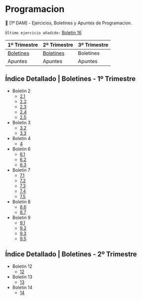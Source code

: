 # Programacion
:speech_balloon: [1º DAM] - Ejercicios, Boletines y Apuntes de Programacion.

`Último ejercicio añadido:` [Boletín 16](https://github.com/DiegoFrancoPortela/Programacion/tree/master/Boletines/2-Trimestre/Boletin16/src)

1º Trimestre | 2º Trimestre | 3º Trimestre
------------ | ------------- | -------------
[Boletines](https://github.com/DiegoFrancoPortela/Programacion/tree/master/Boletines/1-Trimestre) | [Boletines](https://github.com/DiegoFrancoPortela/Programacion/tree/master/Boletines/2-Trimestre) | Boletines
Apuntes | Apuntes | Apuntes

## Índice Detallado | Boletines - 1º Trimestre
* Boletin 2
  * [2.1](https://github.com/DiegoFrancoPortela/Programacion/tree/master/Boletines/1-Trimestre/Boletin%202/boletin2_1/src/com/programacion)
  * [2.2](https://github.com/DiegoFrancoPortela/Programacion/tree/master/Boletines/1-Trimestre/Boletin%202/boletin2_2/src/com/programacion)
  * [2.3](https://github.com/DiegoFrancoPortela/Programacion/tree/master/Boletines/1-Trimestre/Boletin%202/boletin2_3/src/com/programacion)
  * [2.4](https://github.com/DiegoFrancoPortela/Programacion/tree/master/Boletines/1-Trimestre/Boletin%202/boletin2_4/src/com/programacion)
  * [2.5](https://github.com/DiegoFrancoPortela/Programacion/tree/master/Boletines/1-Trimestre/Boletin%202/boletin2_5/src/com/programacion)
* Boletin 3
  * [3.2](https://github.com/DiegoFrancoPortela/Programacion/tree/master/Boletines/1-Trimestre/Boletin%203/boletin3_2/src/com/programacion)
  * [3.3](https://github.com/DiegoFrancoPortela/Programacion/tree/master/Boletines/1-Trimestre/Boletin%203/boletin3_3/src/com/programacion)
* Boletin 4
  * [4](https://github.com/DiegoFrancoPortela/Programacion/tree/master/Boletines/1-Trimestre/Boletin%204/boletin4/src/com/programacion)
* Boletin 6
  * [6.1](https://github.com/DiegoFrancoPortela/Programacion/tree/master/Boletines/1-Trimestre/Boletin%206/boletin6_1/src/com/programacion)
  * [6.2](https://github.com/DiegoFrancoPortela/Programacion/tree/master/Boletines/1-Trimestre/Boletin%206/boletin6_2/src/com/programacion)
  * [6.3](https://github.com/DiegoFrancoPortela/Programacion/tree/master/Boletines/1-Trimestre/Boletin%206/boletin6_3/src/com/programacion)
* Boletin 7
  * [7.1](https://github.com/DiegoFrancoPortela/Programacion/tree/master/Boletines/1-Trimestre/Boletin%207/boletin7_1/src/com/programacion)
  * [7.2](https://github.com/DiegoFrancoPortela/Programacion/tree/master/Boletines/1-Trimestre/Boletin%207/boletin7_2/src/com/programacion)
  * [7.3](https://github.com/DiegoFrancoPortela/Programacion/tree/master/Boletines/1-Trimestre/Boletin%207/boletin7_3/src/com/programacion)
  * [7.4](https://github.com/DiegoFrancoPortela/Programacion/tree/master/Boletines/1-Trimestre/Boletin%207/boletin7_4/src/com/programacion)
  * [7.5](https://github.com/DiegoFrancoPortela/Programacion/tree/master/Boletines/1-Trimestre/Boletin%207/boletin7_5/src/com/programacion)
* Boletin 8
  * [8.6](https://github.com/DiegoFrancoPortela/Programacion/tree/master/Boletines/1-Trimestre/Boletin%208/boletin8_6/src/com/programacion)
  * [8.7](https://github.com/DiegoFrancoPortela/Programacion/tree/master/Boletines/1-Trimestre/Boletin%208/boletin8_7/src/com/programacion)
* Boletin 9
  * [9.1](https://github.com/DiegoFrancoPortela/Programacion/tree/master/Boletines/1-Trimestre/Boletin%209/boletin9_1/src/com/programacion)
  * [9.2](https://github.com/DiegoFrancoPortela/Programacion/tree/master/Boletines/1-Trimestre/Boletin%209/boletin9_2/src/com/programacion)
  * [9.3](https://github.com/DiegoFrancoPortela/Programacion/tree/master/Boletines/1-Trimestre/Boletin%209/boletin9_3/src/com/programacion)
  * [9.5](https://github.com/DiegoFrancoPortela/Programacion/tree/master/Boletines/1-Trimestre/Boletin%209/boletin9_5/src/com/programacion)
  
## Índice Detallado | Boletines - 2º Trimestre
* Boletin 12
  * [12](https://github.com/DiegoFrancoPortela/Programacion/tree/master/Boletines/2-Trimestre/Boletin%2012/boletin12/src/com/programacion)
* Boletin 13
  * [13](https://github.com/DiegoFrancoPortela/Programacion/tree/master/Boletines/2-Trimestre/Boletin%2013/boletin13/src/com/programacion)
* Boletin 14
  * [14](https://github.com/DiegoFrancoPortela/Programacion/tree/master/Boletines/2-Trimestre/Boletin%2014/boletin14/src/com/programacion)
